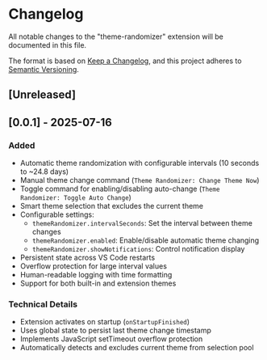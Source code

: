 # Changelog

All notable changes to the "theme-randomizer" extension will be documented in this file.

The format is based on [Keep a Changelog](https://keepachangelog.com/en/1.0.0/),
and this project adheres to [Semantic Versioning](https://semver.org/spec/v2.0.0.html).

## [Unreleased]

## [0.0.1] - 2025-07-16

### Added

- Automatic theme randomization with configurable intervals (10 seconds to ~24.8 days)
- Manual theme change command (`Theme Randomizer: Change Theme Now`)
- Toggle command for enabling/disabling auto-change (`Theme Randomizer: Toggle Auto Change`)
- Smart theme selection that excludes the current theme
- Configurable settings:
  - `themeRandomizer.intervalSeconds`: Set the interval between theme changes
  - `themeRandomizer.enabled`: Enable/disable automatic theme changing
  - `themeRandomizer.showNotifications`: Control notification display
- Persistent state across VS Code restarts
- Overflow protection for large interval values
- Human-readable logging with time formatting
- Support for both built-in and extension themes

### Technical Details

- Extension activates on startup (`onStartupFinished`)
- Uses global state to persist last theme change timestamp
- Implements JavaScript setTimeout overflow protection
- Automatically detects and excludes current theme from selection pool